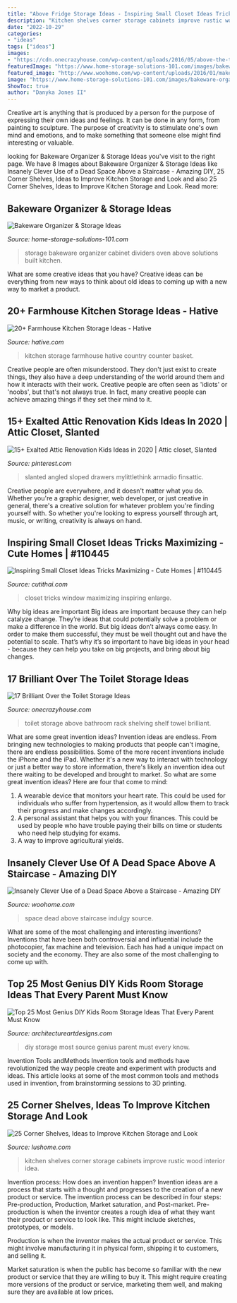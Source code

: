 ```yaml
---
title: "Above Fridge Storage Ideas - Inspiring Small Closet Ideas Tricks Maximizing"
description: "Kitchen shelves corner storage cabinets improve rustic wood interior idea"
date: "2022-10-29"
categories:
- "ideas"
tags: ["ideas"]
images:
- "https://cdn.onecrazyhouse.com/wp-content/uploads/2016/05/above-the-toilet-storage-ideas-5.jpg"
featuredImage: "https://www.home-storage-solutions-101.com/images/bakeware-organizer-tammy.jpg"
featured_image: "http://www.woohome.com/wp-content/uploads/2016/01/make-use-of-dead-space-5.jpg"
image: "https://www.home-storage-solutions-101.com/images/bakeware-organizer-tammy.jpg"
ShowToc: true
author: "Danyka Jones II"
---
```



Creative art is anything that is produced by a person for the purpose of expressing their own ideas and feelings. It can be done in any form, from painting to sculpture. The purpose of creativity is to stimulate one's own mind and emotions, and to make something that someone else might find interesting or valuable.

	

		
looking for Bakeware Organizer &amp; Storage Ideas you've visit to the right page. We have 8 Images about Bakeware Organizer &amp; Storage Ideas like Insanely Clever Use of a Dead Space Above a Staircase - Amazing DIY, 25 Corner Shelves, Ideas to Improve Kitchen Storage and Look and also 25 Corner Shelves, Ideas to Improve Kitchen Storage and Look. Read more:
		
    
## Bakeware Organizer &amp; Storage Ideas

<img loading=lazy src="https://www.home-storage-solutions-101.com/images/bakeware-organizer-tammy.jpg" onerror="this.onerror=null;this.src='https://tse1.mm.bing.net/th?id=OIP.MCEa-5DYeAPEimLO9JQfGQHaNB&amp;pid=15.1';" alt="Bakeware Organizer &amp; Storage Ideas">

_Source: home-storage-solutions-101.com_

>storage bakeware organizer cabinet dividers oven above solutions built kitchen. 

	

What are some creative ideas that you have?
Creative ideas can be everything from new ways to think about old ideas to coming up with a new way to market a product.

    
## 20+ Farmhouse Kitchen Storage Ideas - Hative

<img loading=lazy src="https://hative.com/wp-content/uploads/2017/04/farmhouse-kitchen-storage/9-farmhouse-kitchen-storage.jpg" onerror="this.onerror=null;this.src='https://tse1.mm.bing.net/th?id=OIP.3NL4OhjVQ4OJAGOvM0hfCQHaJ4&amp;pid=15.1';" alt="20+ Farmhouse Kitchen Storage Ideas - Hative">

_Source: hative.com_

>kitchen storage farmhouse hative country counter basket. 

	

Creative people are often misunderstood. They don't just exist to create things, they also have a deep understanding of the world around them and how it interacts with their work. Creative people are often seen as 'idiots' or 'noobs', but that's not always true. In fact, many creative people can achieve amazing things if they set their mind to it.

    
## 15+ Exalted Attic Renovation Kids Ideas In 2020 | Attic Closet, Slanted

<img loading=lazy src="https://i.pinimg.com/736x/24/d9/98/24d9981d771d16e592694498b9204b5e.jpg" onerror="this.onerror=null;this.src='https://tse4.mm.bing.net/th?id=OIP.iV0YDU7DkCrus3ebVCNMuAHaNK&amp;pid=15.1';" alt="15+ Exalted Attic Renovation Kids Ideas in 2020 | Attic closet, Slanted">

_Source: pinterest.com_

>slanted angled sloped drawers mylittlethink armadio finsattic. 

	

Creative people are everywhere, and it doesn't matter what you do. Whether you're a graphic designer, web developer, or just creative in general, there's a creative solution for whatever problem you're finding yourself with. So whether you're looking to express yourself through art, music, or writing, creativity is always on hand.

    
## Inspiring Small Closet Ideas Tricks Maximizing - Cute Homes | #110445

<img loading=lazy src="https://cdn.cutithai.com/wp-content/uploads/inspiring-small-closet-ideas-tricks-maximizing_208062.jpg" onerror="this.onerror=null;this.src='https://tse2.mm.bing.net/th?id=OIP.TVU7QnUbul9exuHFeiWgXwHaLP&amp;pid=15.1';" alt="Inspiring Small Closet Ideas Tricks Maximizing - Cute Homes | #110445">

_Source: cutithai.com_

>closet tricks window maximizing inspiring enlarge. 

	

Why big ideas are important
Big ideas are important because they can help catalyze change. They’re ideas that could potentially solve a problem or make a difference in the world. But big ideas don’t always come easy. In order to make them successful, they must be well thought out and have the potential to scale.
That’s why it’s so important to have big ideas in your head - because they can help you take on big projects, and bring about big changes.

    
## 17 Brilliant Over The Toilet Storage Ideas

<img loading=lazy src="https://cdn.onecrazyhouse.com/wp-content/uploads/2016/05/above-the-toilet-storage-ideas-5.jpg" onerror="this.onerror=null;this.src='https://tse2.mm.bing.net/th?id=OIP.5smyIbrOOTviFteC7KxQngHaJ4&amp;pid=15.1';" alt="17 Brilliant Over the Toilet Storage Ideas">

_Source: onecrazyhouse.com_

>toilet storage above bathroom rack shelving shelf towel brilliant. 

	

What are some great invention ideas?
Invention ideas are endless. From bringing new technologies to making products that people can't imagine, there are endless possibilities. Some of the more recent inventions include the iPhone and the iPad. Whether it's a new way to interact with technology or just a better way to store information, there's likely an invention idea out there waiting to be developed and brought to market. So what are some great invention ideas? Here are four that come to mind: 
1) A wearable device that monitors your heart rate. This could be used for individuals who suffer from hypertension, as it would allow them to track their progress and make changes accordingly. 
2) A personal assistant that helps you with your finances. This could be used by people who have trouble paying their bills on time or students who need help studying for exams. 
3) A way to improve agricultural yields.

    
## Insanely Clever Use Of A Dead Space Above A Staircase - Amazing DIY

<img loading=lazy src="http://www.woohome.com/wp-content/uploads/2016/01/make-use-of-dead-space-5.jpg" onerror="this.onerror=null;this.src='https://tse2.mm.bing.net/th?id=OIP.Ps-lhhuBTjhdcuV72T0kTwHaJ4&amp;pid=15.1';" alt="Insanely Clever Use of a Dead Space Above a Staircase - Amazing DIY">

_Source: woohome.com_

>space dead above staircase indulgy source. 

	

What are some of the most challenging and interesting inventions?
Inventions that have been both controversial and influential include the photocopier, fax machine and television. Each has had a unique impact on society and the economy. They are also some of the most challenging to come up with.

    
## Top 25 Most Genius DIY Kids Room Storage Ideas That Every Parent Must Know

<img loading=lazy src="https://www.architectureartdesigns.com/wp-content/uploads/2015/01/421.jpg" onerror="this.onerror=null;this.src='https://tse3.mm.bing.net/th?id=OIP.tI-vfasP4o7e0wUcN2FZMAHaJ4&amp;pid=15.1';" alt="Top 25 Most Genius DIY Kids Room Storage Ideas That Every Parent Must Know">

_Source: architectureartdesigns.com_

>diy storage most source genius parent must every know. 

	

Invention Tools andMethods
Invention tools and methods have revolutionized the way people create and experiment with products and ideas. This article looks at some of the most common tools and methods used in invention, from brainstorming sessions to 3D printing.

    
## 25 Corner Shelves, Ideas To Improve Kitchen Storage And Look

<img loading=lazy src="https://www.lushome.com/wp-content/uploads/2018/11/corner-shelves-wall-kitchen-design-13.jpg" onerror="this.onerror=null;this.src='https://tse3.mm.bing.net/th?id=OIP.TTj2z_SKND0B0IyYWK2HqAAAAA&amp;pid=15.1';" alt="25 Corner Shelves, Ideas to Improve Kitchen Storage and Look">

_Source: lushome.com_

>kitchen shelves corner storage cabinets improve rustic wood interior idea. 

	

Invention process: How does an invention happen?
Invention ideas are a process that starts with a thought and progresses to the creation of a new product or service. The invention process can be described in four steps: Pre-production, Production, Market saturation, and Post-market.
Pre-production is when the inventor creates a rough idea of what they want their product or service to look like. This might include sketches, prototypes, or models.

Production is when the inventor makes the actual product or service. This might involve manufacturing it in physical form, shipping it to customers, and selling it.

Market saturation is when the public has become so familiar with the new product or service that they are willing to buy it. This might require creating more versions of the product or service, marketing them well, and making sure they are available at low prices.

